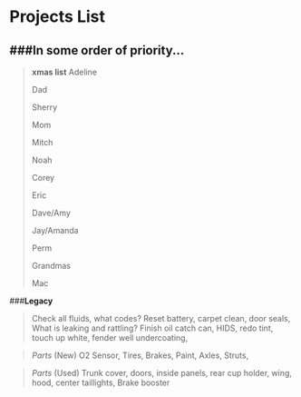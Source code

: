 **Projects List**
==============
###**In some order of priority...**
-----------

>__xmas list__
>Adeline
>
>Dad
>
>Sherry
>
>Mom
>
>Mitch
>
>Noah
>
>Corey
>
>Eric
>
>Dave/Amy
>
>Jay/Amanda
>
>Perm
>
>Grandmas
>
>Mac
>




###__Legacy__
>Check all fluids, what codes? Reset battery, carpet clean, door seals, What is leaking and rattling?  Finish oil catch can, HIDS, redo tint, touch up white, fender well undercoating, 

> 
>*Parts* (New)
>O2 Sensor, Tires, Brakes, Paint, Axles, Struts, 

>*Parts* (Used)
> Trunk cover, doors, inside panels, rear cup holder, wing, hood, center taillights, Brake booster

